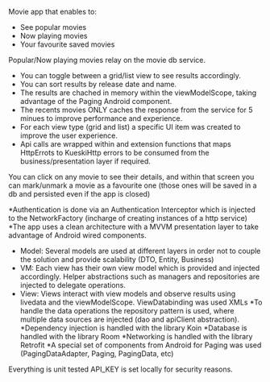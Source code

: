 Movie app that enables to:
  - See popular movies
  - Now playing movies
  - Your favourite saved movies

Popular/Now playing movies relay on the movie db service.
  - You can toggle between a grid/list view to see results accordingly.
  - You can sort results by release date and name.
  - The results are chached in memory within the viewModelScope, taking advantage of the Paging Android component.
  - The recents movies ONLY caches the response from the service for 5 minues to improve performance and experience.
  - For each view type (grid and list) a specific UI item was created to improve the user experience.
  - Api calls are wrapped within and extension functions that maps HttpErrots to KueskiHttp errors to be consumed from the business/presentation layer if required.

You can click on any movie to see their details, and within that screen you can mark/unmark a movie as a favourite one 
(those ones will be saved in a db and persisted even if the app is closed)

*Authentication is done via an Authentication Interceptor which is injected to the NetworkFactory (incharge of creating instances of a http service)
*The app uses a clean architecture with a MVVM presentation layer to take advantage of Android wired components.
  - Model: Several models are used at different layers in order not to couple the solution and provide scalability (DTO, Entity, Business)
  - VM: Each view has their own view model which is provided and injected accordingly. Helper abstractions such as managers and repositories are injected to delegate operations.
  - View: Views interact with view models and observe results using livedata and the viewModelScope. ViewDatabinding was used XMLs
*To handle the data operations the repository pattern is used, where multiple data sources are injected (dao and apiClient abstraction).
*Dependency injection is handled with the library Koin
*Database is handled with the library Room
*Networking is handled with the library Retrofit
*A special set of components from Android for Paging was used (PagingDataAdapter, Paging, PagingData, etc)

Everything is unit tested
API_KEY is set locally for security reasons.


